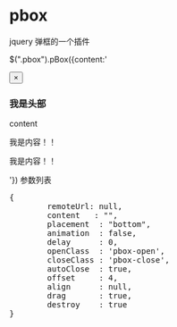 pbox
====

jquery 弹框的一个插件

$(".pbox").pBox({content:'<div class="pbox-header"><button type="button" class="close" data-dismiss="modal" aria-hidden="true">×</button><h3>我是头部</h3></div><div class="pbox-body">content<p>我是内容！！</p><p>我是内容！！</p></div>'})
参数列表
<pre>
{
        remoteUrl: null,
        content   : "",
        placement  : "bottom",
        animation  : false,
        delay      : 0,
        openClass  : 'pbox-open',
        closeClass : 'pbox-close',
        autoClose  : true,
        offset     : 4,
        align      : null,
        drag       : true,
        destroy    : true
}
</pre>
